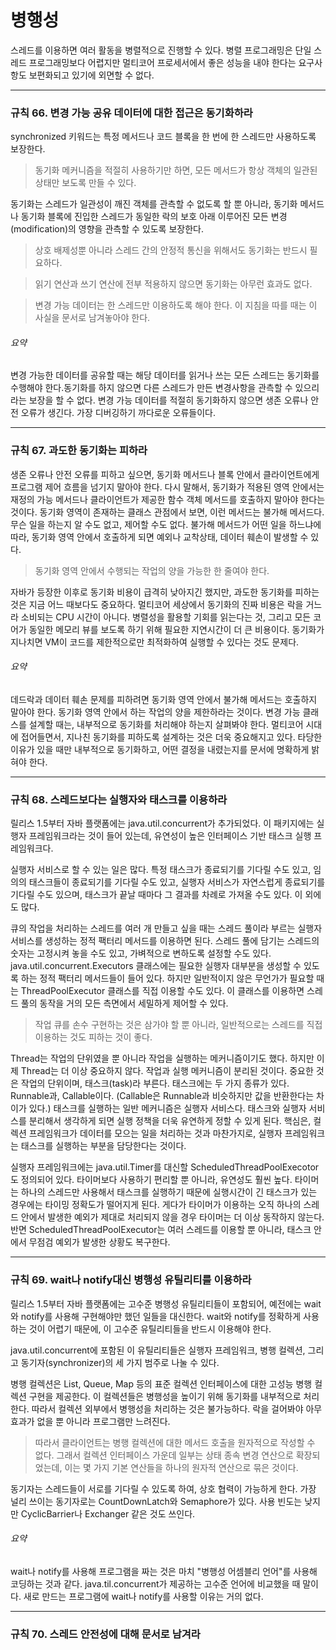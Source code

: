 # 병행성
스레드를 이용하면 여러 활동을 병렬적으로 진행할 수 있다. 병렬 프로그래밍은 단일 스레드 프로그래밍보다 어렵지만 멀티코어 프로세서에서 좋은 성능을 내야 한다는 
요구사항도 보편화되고 있기에 외면할 수 없다.
<hr/>

### 규칙 66. 변경 가능 공유 데이터에 대한 접근은 동기화하라
synchronized 키워드는 특정 메서드나 코드 블록을 한 번에 한 스레드만 사용하도록 보장한다. 
> 동기화 메커니즘을 적절히 사용하기만 하면, 모든 메서드가 항상 객체의 일관된 상태만 보도록 만들 수 있다.

동기화는 스레드가 일관성이 깨진 객체를 관측할 수 없도록 할 뿐 아니라, 동기화 메서드나 동기화 블록에 진입한 스레드가 동일한 락의 보호 아래 이루어진 모든 
변경(modification)의 영향을 관측할 수 있도록 보장한다.
> 상호 배제성뿐 아니라 스레드 간의 안정적 통신을 위해서도 동기화는 반드시 필요하다.

> 읽기 연산과 쓰기 연산에 전부 적용하지 않으면 동기화는 아무런 효과도 없다.

> 변경 가능 데이터는 한 스레드만 이용하도록 해야 한다. 이 지침을 따를 때는 이 사실을 문서로 남겨놓아야 한다.
###### 요약
변경 가능한 데이터를 공유할 때는 해당 데이터를 읽거나 쓰는 모든 스레드는 동기화를 수행해야 한다.동기화를 하지 않으면 다른 스레드가 만든 변경사항을 관측할 수 있으리라는 보장을 할 수 없다. 
변경 가능 데이터를 적절히 동기화하지 않으면 생존 오류나 안전 오류가 생긴다. 가장 디버깅하기 까다로운 오류들이다.
<hr/>

### 규칙 67. 과도한 동기화는 피하라
생존 오류나 안전 오류를 피하고 싶으면, 동기화 메서드나 블록 안에서 클라이언트에게 프로그램 제어 흐름을 넘기지 말아야 한다. 다시 말해서, 동기화가 적용된 영역 안에서는 
재정의 가능 메서드나 클라이언트가 제공한 함수 객체 메서드를 호출하지 말아야 한다는 것이다. 동기화 영역이 존재하는 클래스 관점에서 보면, 이런 메서드는 불가해 메서드다. 
무슨 일을 하는지 알 수도 없고, 제어할 수도 없다. 불가해 메서드가 어떤 일을 하느냐에 따라, 동기화 영역 안에서 호출하게 되면 예외나 교착상태, 데이터 훼손이 발생할 수 있다.
> 동기화 영역 안에서 수행되는 작업의 양을 가능한 한 줄여야 한다.

자바가 등장한 이후로 동기화 비용이 급격히 낮아지긴 했지만, 과도한 동기화를 피하는 것은 지금 어느 때보다도 중요하다. 멀티코어 세상에서 동기화의 진짜 비용은 
락을 거느라 소비되는 CPU 시간이 아니다. 병렬성을 활용할 기회를 읽는다는 것, 그리고 모든 코어가 동일한 메모리 뷰를 보도록 하기 위해 필요한 지연시간이 더 큰 비용이다. 
동기화가 지나치면 VM이 코드를 제한적으로만 최적화하여 실행할 수 있다는 것도 문제다.
###### 요약
데드락과 데이터 훼손 문제를 피하려면 동기화 영역 안에서 불가해 메서드는 호출하지 말아야 한다. 동기화 영역 안에서 하는 작업의 양을 제한하라는 것이다. 변경 가능 클래스를 
설계할 때는, 내부적으로 동기화를 처리해야 하는지 살펴봐야 한다. 멀티코어 시대에 접어들면서, 지나친 동기화를 피하도록 설계하는 것은 더욱 중요해지고 있다. 타당한 이유가 있을 때만 내부적으로 
동기화하고, 어떤 결정을 내렸는지를 문서에 명확하게 밝혀야 한다.
<hr/>

### 규칙 68. 스레드보다는 실행자와 태스크를 이용하라
릴리스 1.5부터 자바 플랫폼에는 java.util.concurrent가 추가되었다. 이 패키지에는 실행자 프레임워크라는 것이 들어 있는데, 유연성이 높은 인터페이스 기반 
태스크 실행 프레임워크다.

실행자 서비스로 할 수 있는 일은 많다. 특정 태스크가 종료되기를 기다릴 수도 있고, 임의의 태스크들이 종료되기를 기다릴 수도 있고, 실행자 서비스가 자연스럽게 종료되기를 기다릴 수도 있으며, 
태스크가 끝날 때마다 그 결과를 차례로 가져올 수도 있다. 이 외에도 많다.

큐의 작업을 처리하는 스레드를 여러 개 만들고 싶을 때는 스레드 풀이라 부르는 실행자 서비스를 생성하는 정적 팩터리 메서드를 이용하면 된다. 스레드 풀에 담기는 스레드의 숫자는 고정시켜 놓을 수도 있고, 
가벼적으로 변하도록 설정할 수도 있다. java.util.concurrent.Executors 클래스에는 필요한 실행자 대부분을 생성할 수 있도록 하는 정적 팩터리 메서드들이 들어 있다. 하지만 일반적이지 않은 무언가가 
필요할 때는 ThreadPoolExecutor 클래스를 직접 이용할 수도 있다. 이 클래스를 이용하면 스레드 풀의 동작을 거의 모든 측면에서 세밀하게 제어할 수 있다.
> 작업 큐를 손수 구현하는 것은 삼가야 할 뿐 아니라, 일반적으로는 스레드를 직접 이용하는 것도 피하는 것이 좋다.

Thread는 작업의 단위였을 뿐 아니라 작업을 실행하는 메커니즘이기도 했다. 하지만 이제 Thread는 더 이상 중요하지 않다. 작업과 실행 메커니즘이 분리된 것이다. 중요한 것은 
작업의 단위이며, 태스크(task)라 부른다. 태스크에는 두 가지 종류가 있다. Runnable과, Callable이다. (Callable은 Runnable과 비슷하지만 값을 반환한다는 차이가 있다.) 태스크를 실행하는 
일반 메커니즘은 실행자 서비스다. 태스크와 실행자 서비스를 분리해서 생각하게 되면 실행 정책을 더욱 유연하게 정할 수 있게 된다. 핵심은, 컬렉션 프레임워크가 
데이터를 모으는 일을 처리하는 것과 마찬가지로, 실행자 프레임워크는 태스크를 실행하는 부분을 담당한다는 것이다.

실행자 프레임워크에는 java.util.Timer를 대신할 ScheduledThreadPoolExecotor도 정의되어 있다. 타이머보다 사용하기 편리할 뿐 아니라, 유연성도 훨씬 높다. 
타이머는 하나의 스레드만 사용해서 태스크를 실행하기 때문에 실행시간이 긴 태스크가 있는 경우에는 타이밍 정확도가 떨어지게 된다. 게다가 타이머가 이용하는 오직 하나의 
스레드 안에서 발생한 예외가 제대로 처리되지 않을 경우 타이머는 더 이상 동작하지 않는다. 반면 ScheduledThreadPoolExecutor는 여러 스레드를 이용할 뿐 아니라, 태스크 안에서 
무점검 예외가 발생한 상황도 복구한다.
<hr/>

### 규칙 69. wait나 notify대신 병행성 유틸리티를 이용하라
릴리스 1.5부터 자바 플랫폼에는 고수준 병행성 유틸리티들이 포함되어, 예전에는 wait와 notify를 사용해 구현해야만 했던 일들을 대신한다. wait와 notify를 
정확하게 사용하는 것이 어렵기 때문에, 이 고수준 유틸리티들을 반드시 이용해야 한다.

java.util.concurrent에 포함된 이 유틸리티들은 실행자 프레임워크, 병행 컬렉션, 그리고 동기자(synchronizer)의 세 가지 범주로 나눌 수 있다.

병행 컬렉션은 List, Queue, Map 등의 표준 컬렉션 인터페이스에 대한 고성능 병행 컬렉션 구현을 제공한다. 이 컬렉션들은 병행성을 높이기 위해 동기화를 내부적으로 처리한다. 따라서 컬렉션 외부에서 
병행성을 처리하는 것은 불가능하다. 락을 걸어봐야 아무 효과가 없을 뿐 아니라 프로그램만 느려진다.
> 따라서 클라이언트는 병행 컬렉션에 대한 메서드 호출을 원자적으로 작성할 수 없다. 그래서 컬렉션 인터페이스 가운데 일부는 상태 종속 변경 연산으로 확장되었는데, 
이는 몇 가지 기본 연산들을 하나의 원자적 연산으로 묶은 것이다.

동기자는 스레드들이 서로를 기다릴 수 있도록 하여, 상호 협력이 가능하게 한다. 가장 널리 쓰이는 동기자로는 CountDownLatch와 Semaphore가 있다. 사용 빈도는 낮지만 
CyclicBarrier나 Exchanger 같은 것도 쓰인다.
###### 요약
wait나 notify를 사용해 프로그램을 짜는 것은 마치 "병행성 어셈블리 언어"를 사용해 코딩하는 것과 같다. java.til.concurrent가 제공하는 고수준 언어에 비교했을 때 말이다.
새로 만드는 프로그램에 wait나 notify를 사용할 이유는 거의 없다.
<hr/>

### 규칙 70. 스레드 안전성에 대해 문서로 남겨라
